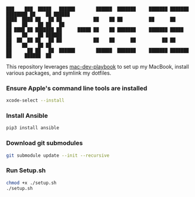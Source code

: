 ```
███    ███  █████   ██████        ██████  ███████     ███████ ███████ ████████ ██    ██ ██████  
████  ████ ██   ██ ██            ██    ██ ██          ██      ██         ██    ██    ██ ██   ██ 
██ ████ ██ ███████ ██      █████ ██    ██ ███████     ███████ █████      ██    ██    ██ ██████  
██  ██  ██ ██   ██ ██            ██    ██      ██          ██ ██         ██    ██    ██ ██      
██      ██ ██   ██  ██████        ██████  ███████     ███████ ███████    ██     ██████  ██      
```

This repository leverages [mac-dev-playbook](https://github.com/geerlingguy/mac-dev-playbook) to set up my MacBook, install various packages, and symlink my dotfiles.

### Ensure Apple's command line tools are installed
``` bash
xcode-select --install
```

### Install Ansible
``` bash
pip3 install ansible
```

### Download git submodules
``` bash
git submodule update --init --recursive
```


### Run Setup.sh
``` bash
chmod +x ./setup.sh
./setup.sh
```
